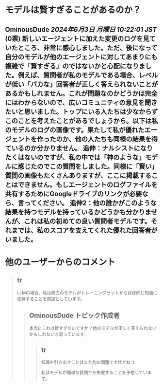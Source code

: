 # モデルは賢すぎることがあるのか？

**OminousDude** *2024年6月3日 月曜日 10:22:01 JST* (0票)
新しいエージェントに加えた変更のログを見ていたところ、非常に感心しました。ただ、後になって自分のモデルが他のエージェントに対してあまりにも複雑で「賢すぎる」のではないかと心配になりました。例えば、質問者が私のモデルである場合、レベルが低い「バカな」回答者が正しく答えられないことがあるかもしれません。これが問題なのかどうかは完全にはわからないので、広いコミュニティの意見を聞きたいと思いました。トップにいる人たちは少なからずこのことを考えたことがあるでしょうから。以下は私のモデルのログの画像です。果たして私が優れたエージェントを作ったのか、他の人たちも同様の結果を得ているのか分かりません。
追伸：ナルシストになりたくはないのですが、私の中では「神のような」モデルに感じたのでこの質問をしました。同様に「賢い」質問の画像もたくさんありますが、ここに掲載することはできません。もしエージェントのログファイルを共有するためにGoogleドライブのリンクが必要なら、言ってください。
追伸2：他の誰かがこのような結果を持つモデルを持っているかどうかも分かりませんが、これは私の初めての良い質問者モデルです。それまでは、私のスコアを支えてくれた優れた回答者がいました。
---
# 他のユーザーからのコメント
> ## tr
> 
> LLMの場合、私は両方のモデルがトレーニングセットからほぼ同じ知識に依存することを前提としています。
> 
> > ## OminousDude トピック作成者
> > 
> > 本当にこれは賢すぎないですか？他のモデルが正しく答えられないかもしれないと思っています。
> > 
> > > ## tr
> > > 
> > > 知識を引き出すことはまた別の問題ですけどね :)
> > > 
> > > 私はモデルが簡単な質問でも失敗することを予想しています。
> > > 
> > > 
